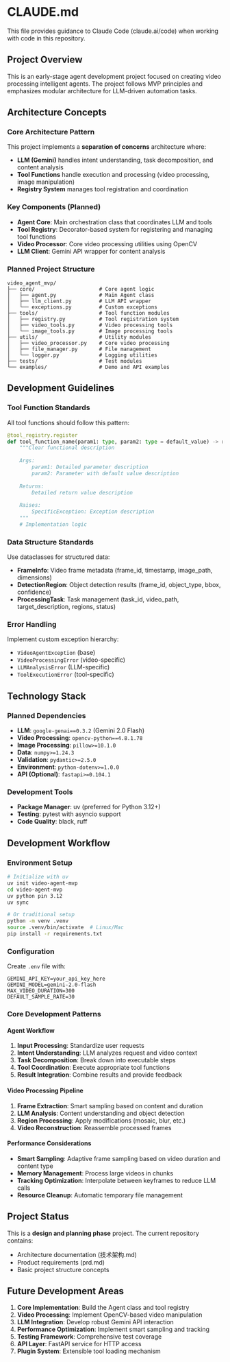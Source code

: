 # CLAUDE.md

This file provides guidance to Claude Code (claude.ai/code) when working with code in this repository.

## Project Overview

This is an early-stage agent development project focused on creating video processing intelligent agents. The project follows MVP principles and emphasizes modular architecture for LLM-driven automation tasks.

## Architecture Concepts

### Core Architecture Pattern
This project implements a **separation of concerns** architecture where:
- **LLM (Gemini)** handles intent understanding, task decomposition, and content analysis
- **Tool Functions** handle execution and processing (video processing, image manipulation)
- **Registry System** manages tool registration and coordination

### Key Components (Planned)
- **Agent Core**: Main orchestration class that coordinates LLM and tools
- **Tool Registry**: Decorator-based system for registering and managing tool functions
- **Video Processor**: Core video processing utilities using OpenCV
- **LLM Client**: Gemini API wrapper for content analysis

### Planned Project Structure
```
video_agent_mvp/
├── core/                     # Core agent logic
│   ├── agent.py              # Main Agent class
│   ├── llm_client.py         # LLM API wrapper
│   └── exceptions.py         # Custom exceptions
├── tools/                    # Tool function modules
│   ├── registry.py           # Tool registration system
│   ├── video_tools.py        # Video processing tools
│   └── image_tools.py        # Image processing tools
├── utils/                    # Utility modules
│   ├── video_processor.py    # Core video processing
│   ├── file_manager.py       # File management
│   └── logger.py             # Logging utilities
├── tests/                    # Test modules
└── examples/                 # Demo and API examples
```

## Development Guidelines

### Tool Function Standards
All tool functions should follow this pattern:
```python
@tool_registry.register
def tool_function_name(param1: type, param2: type = default_value) -> return_type:
    """Clear functional description
    
    Args:
        param1: Detailed parameter description
        param2: Parameter with default value description
        
    Returns:
        Detailed return value description
        
    Raises:
        SpecificException: Exception description
    """
    # Implementation logic
```

### Data Structure Standards
Use dataclasses for structured data:
- **FrameInfo**: Video frame metadata (frame_id, timestamp, image_path, dimensions)
- **DetectionRegion**: Object detection results (frame_id, object_type, bbox, confidence)
- **ProcessingTask**: Task management (task_id, video_path, target_description, regions, status)

### Error Handling
Implement custom exception hierarchy:
- `VideoAgentException` (base)
- `VideoProcessingError` (video-specific)
- `LLMAnalysisError` (LLM-specific)
- `ToolExecutionError` (tool-specific)

## Technology Stack

### Planned Dependencies
- **LLM**: `google-genai==0.3.2` (Gemini 2.0 Flash)
- **Video Processing**: `opencv-python==4.8.1.78`
- **Image Processing**: `pillow>=10.1.0`
- **Data**: `numpy>=1.24.3`
- **Validation**: `pydantic>=2.5.0`
- **Environment**: `python-dotenv>=1.0.0`
- **API (Optional)**: `fastapi>=0.104.1`

### Development Tools
- **Package Manager**: uv (preferred for Python 3.12+)
- **Testing**: pytest with asyncio support
- **Code Quality**: black, ruff

## Development Workflow

### Environment Setup
```bash
# Initialize with uv
uv init video-agent-mvp
cd video-agent-mvp
uv python pin 3.12
uv sync

# Or traditional setup
python -m venv .venv
source .venv/bin/activate  # Linux/Mac
pip install -r requirements.txt
```

### Configuration
Create `.env` file with:
```
GEMINI_API_KEY=your_api_key_here
GEMINI_MODEL=gemini-2.0-flash
MAX_VIDEO_DURATION=300
DEFAULT_SAMPLE_RATE=30
```

### Core Development Patterns

#### Agent Workflow
1. **Input Processing**: Standardize user requests
2. **Intent Understanding**: LLM analyzes request and video context
3. **Task Decomposition**: Break down into executable steps
4. **Tool Coordination**: Execute appropriate tool functions
5. **Result Integration**: Combine results and provide feedback

#### Video Processing Pipeline
1. **Frame Extraction**: Smart sampling based on content and duration
2. **LLM Analysis**: Content understanding and object detection
3. **Region Processing**: Apply modifications (mosaic, blur, etc.)
4. **Video Reconstruction**: Reassemble processed frames

#### Performance Considerations
- **Smart Sampling**: Adaptive frame sampling based on video duration and content type
- **Memory Management**: Process large videos in chunks
- **Tracking Optimization**: Interpolate between keyframes to reduce LLM calls
- **Resource Cleanup**: Automatic temporary file management

## Project Status

This is a **design and planning phase** project. The current repository contains:
- Architecture documentation (技术架构.md)
- Product requirements (prd.md)
- Basic project structure concepts

## Future Development Areas

1. **Core Implementation**: Build the Agent class and tool registry
2. **Video Processing**: Implement OpenCV-based video manipulation
3. **LLM Integration**: Develop robust Gemini API interaction
4. **Performance Optimization**: Implement smart sampling and tracking
5. **Testing Framework**: Comprehensive test coverage
6. **API Layer**: FastAPI service for HTTP access
7. **Plugin System**: Extensible tool loading mechanism